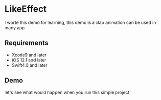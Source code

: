 # LikeEffect

I worte this demo for learning, this demo is a clap animation can be used in many app.

## Requirements
- Xcode9 and later
- iOS 12.1 and later
- Swift4.0 and later

## Demo
let's see what would happen when you run this simple project.
![]()
